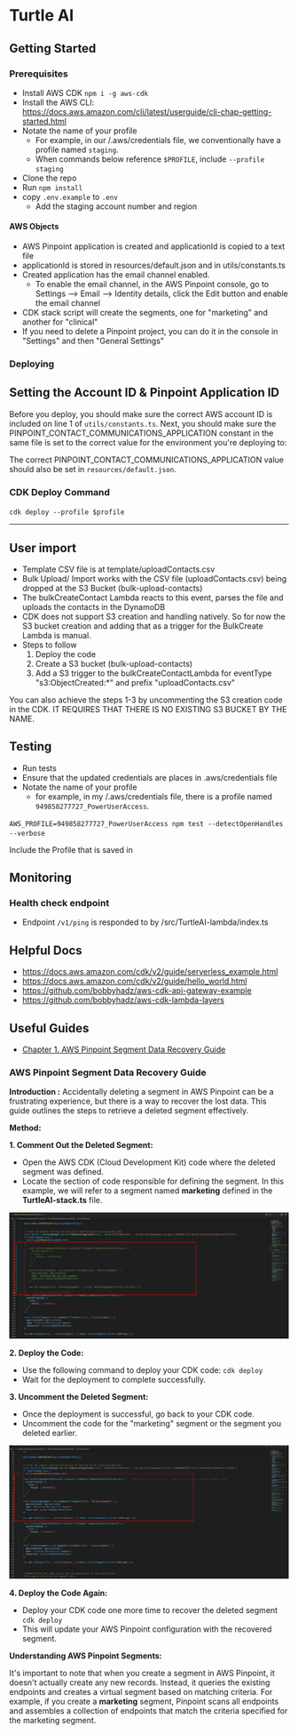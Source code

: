 # Turtle AI 

## Getting Started

### Prerequisites

- Install AWS CDK `npm i -g aws-cdk`
- Install the AWS CLI: https://docs.aws.amazon.com/cli/latest/userguide/cli-chap-getting-started.html
- Notate the name of your profile
  - For example, in our /.aws/credentials file, we conventionally have a profile named `staging`.
  - When commands below reference `$PROFILE`, include `--profile staging`
- Clone the repo
- Run `npm install`
- copy `.env.example` to `.env`
  - Add the staging account number and region

#### AWS Objects

- AWS Pinpoint application is created and applicationId is copied to a text file
- applicationId is stored in resources/default.json and in utils/constants.ts
- Created application has the email channel enabled.
  - To enable the email channel, in the AWS Pinpoint console, go to Settings --> Email --> Identity details, click the Edit button and enable the email channel
- CDK stack script will create the segments, one for "marketing" and another for "clinical"
- If you need to delete a Pinpoint project, you can do it in the console in "Settings" and then "General Settings"

### Deploying

## Setting the Account ID & Pinpoint Application ID

Before you deploy, you should make sure the correct AWS account ID is included on line 1 of ```utils/constants.ts```. Next, you should make sure the PINPOINT_CONTACT_COMMUNICATIONS_APPLICATION constant in the same file is set to the correct value for the environment you're deploying to:

The correct PINPOINT_CONTACT_COMMUNICATIONS_APPLICATION value should also be set in ```resources/default.json```.

### CDK Deploy Command

`cdk deploy --profile $profile`

---

## User import

- Template CSV file is at template/uploadContacts.csv
- Bulk Upload/ Import works with the CSV file (uploadContacts.csv) being dropped at the S3 Bucket (bulk-upload-contacts)
- The bulkCreateContact Lambda reacts to this event, parses the file and uploads the contacts in the DynamoDB
- CDK does not support S3 creation and handling natively. So for now the S3 bucket creation and adding that as a trigger for the BulkCreate Lambda is manual.
- Steps to follow
  1. Deploy the code
  2. Create a S3 bucket (bulk-upload-contacts)
  3. Add a S3 trigger to the bulkCreateContactLambda for eventType "s3:ObjectCreated:*" and prefix "uploadContacts.csv"

You can also achieve the steps 1-3 by uncommenting the S3 creation code in the CDK. IT REQUIRES THAT THERE IS NO EXISTING S3 BUCKET BY THE NAME.

## Testing

- Run tests
- Ensure that the updated credentials are places in .aws/credentials file
- Notate the name of your profile
  - for example, in my /.aws/credentials file, there is a profile named `949858277727_PowerUserAccess`.

`AWS_PROFILE=949858277727_PowerUserAccess npm test --detectOpenHandles --verbose`

Include the Profile that is saved in

## Monitoring

### Health check endpoint

- Endpoint `/v1/ping` is responded to by /src/TurtleAI-lambda/index.ts

## Helpful Docs

- https://docs.aws.amazon.com/cdk/v2/guide/serverless_example.html
- https://docs.aws.amazon.com/cdk/v2/guide/hello_world.html
- https://github.com/bobbyhadz/aws-cdk-api-gateway-example
- https://github.com/bobbyhadz/aws-cdk-lambda-layers

## Useful Guides

- [Chapter 1. AWS Pinpoint Segment Data Recovery Guide](#AWS-pinpoint-segment-data-recovery-guide)

### AWS Pinpoint Segment Data Recovery Guide

**Introduction :** Accidentally deleting a segment in AWS Pinpoint can be a frustrating experience, but there is a way to recover the lost data. This guide outlines the steps to retrieve a deleted segment effectively.

**Method:**

**1. Comment Out the Deleted Segment:**

- Open the AWS CDK (Cloud Development Kit) code where the deleted segment was defined.
- Locate the section of code responsible for defining the segment. In this example, we will refer to a segment named **marketing** defined in the **TurtleAI-stack.ts** file.

![Image of commented code](/images/1_commentedImage.png)

**2. Deploy the Code:**

- Use the following command to deploy your CDK code:
  `cdk deploy`
- Wait for the deployment to complete successfully.

**3. Uncomment the Deleted Segment:**

- Once the deployment is successful, go back to your CDK code.
- Uncomment the code for the "marketing" segment or the segment you deleted earlier.

![Image of uncommented code](/images/2_uncommentedImage.png)

**4. Deploy the Code Again:**

- Deploy your CDK code one more time to recover the deleted segment
  `cdk deploy`
- This will update your AWS Pinpoint configuration with the recovered segment.

**Understanding AWS Pinpoint Segments:**

It's important to note that when you create a segment in AWS Pinpoint, it doesn't actually create any new records. Instead, it queries the existing endpoints and creates a virtual segment based on matching criteria.
For example, if you create a **marketing** segment, Pinpoint scans all endpoints and assembles a collection of endpoints that match the criteria specified for the marketing segment.

